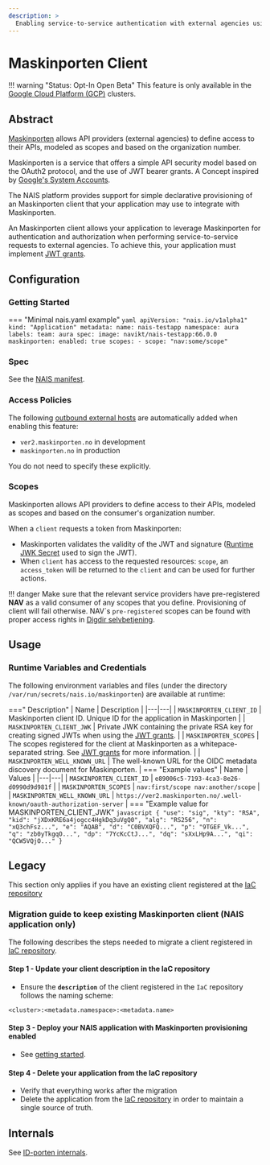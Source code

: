 ```yaml
---
description: >
  Enabling service-to-service authentication with external agencies using Maskinporten.
---
```


# Maskinporten Client

!!! warning "Status: Opt-In Open Beta"
    This feature is only available in the [Google Cloud Platform (GCP)](../../clusters/gcp.md) clusters.

## Abstract

[Maskinporten](https://difi.github.io/felleslosninger/maskinporten_auth_server-to-server-oauth2.html) allows API providers (external agencies) to define access to their APIs, modeled as scopes and based on the organization number.

Maskinporten is a service that offers a simple API security model based on the OAuth2 protocol, and the use of JWT bearer grants. A Concept inspired by [Google's System Accounts](https://developers.google.com/identity/protocols/oauth2/service-account).

The NAIS platform provides support for simple declarative provisioning of an Maskinporten client that your application may use to integrate with Maskinporten.

An Maskinporten client allows your application to leverage Maskinporten for authentication and authorization when performing service-to-service requests to external agencies. To achieve this, your application must implement [JWT grants](https://difi.github.io/felleslosninger/maskinporten_protocol_token.html).

## Configuration

### Getting Started

=== "Minimal nais.yaml example"
    ```yaml
    apiVersion: "nais.io/v1alpha1"
    kind: "Application"
    metadata:
       name: nais-testapp
       namespace: aura
       labels:
           team: aura
    spec:
      image: navikt/nais-testapp:66.0.0
      maskinporten:
        enabled: true
        scopes:
          - scope: "nav:some/scope"
    ```

### Spec

See the [NAIS manifest](../../nais-application/nais.yaml/reference.md#specmaskinporten).

### Access Policies

The following [outbound external hosts](../../nais-application/access-policy.md#external-services) are automatically added when enabling this feature:

- `ver2.maskinporten.no` in development
- `maskinporten.no` in production

You do not need to specify these explicitly.

### Scopes

Maskinporten allows API providers to define access to their APIs, modeled as scopes and based on the consumer's organization number.

When a `client` requests a token from Maskinporten:
- Maskinporten validates the validity of the JWT and signature ([Runtime JWK Secret](#runtime-variables-and-credentials) used to sign the JWT).  
- When `client` has access to the requested resources: `scope`, an `access_token` will be returned to the `client` and can be used for further actions.

!!! danger
    Make sure that the relevant service providers have pre-registered **NAV** as a valid consumer of any scopes that you define. Provisioning of client will fail otherwise.
    NAV´s `pre-registered` scopes can be found with proper access rights in [Digdir selvbetjening](https://selvbetjening-samarbeid-ver2.difi.no/auth/login).

## Usage

### Runtime Variables and Credentials

The following environment variables and files (under the directory `/var/run/secrets/nais.io/maskinporten`) are available at runtime:

===" Description"
    | Name | Description |
    |---|---|
    | `MASKINPORTEN_CLIENT_ID` | Maskinporten client ID. Unique ID for the application in Maskinporten |
    | `MASKINPORTEN_CLIENT_JWK` | Private JWK containing the private RSA key for creating signed JWTs when using the [JWT grants](https://difi.github.io/felleslosninger/maskinporten_protocol_token.html). |
    | `MASKINPORTEN_SCOPES` |  The scopes registered for the client at Maskinporten as a whitepace-separated string. See [JWT grants](https://difi.github.io/felleslosninger/maskinporten_protocol_token.html) for more information. |
    | `MASKINPORTEN_WELL_KNOWN_URL` | The well-known URL for the OIDC metadata discovery document for Maskinporten. |
=== "Example values"
    | Name | Values |
    |---|---|
    | `MASKINPORTEN_CLIENT_ID` | `e89006c5-7193-4ca3-8e26-d0990d9d981f` |
    | `MASKINPORTEN_SCOPES` | `nav:first/scope nav:another/scope` |
    | `MASKINPORTEN_WELL_KNOWN_URL` | `https://ver2.maskinporten.no/.well-known/oauth-authorization-server` |
=== "Example value for MASKINPORTEN_CLIENT_JWK"
    ```javascript
    {
    "use": "sig",
    "kty": "RSA",
    "kid": "jXDxKRE6a4jogcc4HgkDq3uVgQ0",
    "alg": "RS256",
    "n": "xQ3chFsz...",
    "e": "AQAB",
    "d": "C0BVXQFQ...",
    "p": "9TGEF_Vk...",
    "q": "zb0yTkgqO...",
    "dp": "7YcKcCtJ...",
    "dq": "sXxLHp9A...",
    "qi": "QCW5VQjO..."
    }
    ```

## Legacy

This section only applies if you have an existing client registered at the [IaC repository](https://github.com/navikt/nav-maskinporten)  

### Migration guide to keep existing Maskinporten client (NAIS application only)

The following describes the steps needed to migrate a client registered in [IaC repository](https://github.com/navikt/nav-maskinporten).

#### Step 1 - Update your client description in the IaC repository

- Ensure the **`description`** of the client registered in the `IaC` repository follows the naming scheme:

```text
<cluster>:<metadata.namespace>:<metadata.name>
```

#### Step 3 - Deploy your NAIS application with Maskinporten provisioning enabled

- See [getting started](#getting-started).

#### Step 4 - Delete your application from the IaC repository

- Verify that everything works after the migration
- Delete the application from the [IaC repository](https://github.com/navikt/nav-maskinporten) in order to maintain a single source of truth.

## Internals

See [ID-porten internals](idporten.md#internals).
